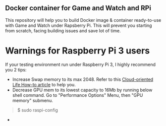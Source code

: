 ## Docker container for Game and Watch and RPi

This repository will help you to build Docker image & container ready-to-use with Game and Watch under Rapsberry Pi.
This will prevent you starting from scratch, facing building issues and save lot of time.


# Warnings for Raspberry Pi 3 users
If your testing environment run under Raspberry Pi 3, I highly recommend you 2 tips:
- Increase Swap memory to its max 2048. Refer to this [Cloud-oriented Life How-to article](https://cloudolife.com/2021/01/01/Raspberry-Pi/Resizing-or-disable-Swap-Size/) to help you.
- Decrease GPU mem to its lowest capacity to 16Mb by running below shell command. Go to "Performance Options" Menu, then "GPU memory" submenu.
> $ sudo raspi-config
- 

